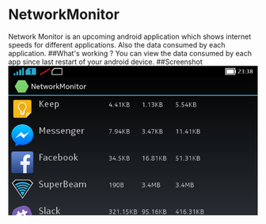 # NetworkMonitor
Network Monitor is an upcoming android application which shows internet speeds for different applications. Also the data consumed by each application.
##What's working ?
You can view the data consumed by each app since last restart of your android device.
##Screenshot
![Screenshot](/Screenshots/MainActivity.png?raw=true)